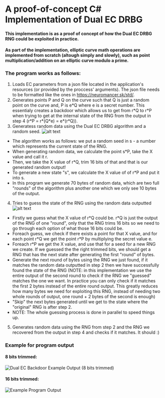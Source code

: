 # A proof-of-concept C# Implementation of Dual EC DRBG
#### This implementation is as a proof of concept of how the Dual EC DRBG RNG could be exploited in practice.
#### As part of the implementation, elliptic curve math operations are implemented from scratch (altough simply and slowly), such as point multiplication/addition on an elliptic curve modulo a prime.

### The program works as follows:
1) Loads EC parameters from a json file located in the application's resources (or provided by the proccess' arguments). The json file needs to be formatted like the ones in https://neuromancer.sk/std/.
2) Generates points P and Q on the curve such that Q is just a random point on the curve and, P is e\*Q where e is a secret number. This essentialy creates a backdoor which allows us to get from r\*Q to r\*P when trying to get at the internal state of the RNG from the output in step 4 (r\*P = r\*(Q\*e) = e\*(r\*Q)).
3) Generatess random data using the Dual EC DRBG algorithm and a random seed.
  ![alt text](https://i.imgur.com/ArrOz5d.png "RNG Algorithm Explanation (Hebrew)")
 
  * The algorithm works as follows: we put a random seed in s - a number which represents the current state of the RNG.
  * When generating random data, we calculate the point s\*P, take the X value and call it r.
  * Then, we take the X value of r\*Q, trim 16 bits of that and that is our generated random output!
  * To generate a new state "s", we calculate the X value of of r\*P and put it into s.
  * In this program we generate 70 bytes of random data, which are two full "rounds" of the algorithm plus another one which we only see 10 bytes of the output.
  
4) Tries to guess the state of the RNG using the random data outputted
  ![alt text](https://i.imgur.com/jHqlEw6.png "RNG Algorithm Backdoor Explanation (Hebrew)")
  * Firstly we guess what the X value of r\*Q could be. r\*Q is just the output of the RNG of one "round", only that the RNG trims 16 bits so we need to go through each option of what those 16 bits could be.
  * Foreach guess, we check if there exists a point for that X value, and for each point r\*Q we get the point r\*P by multiplying the secret value e.
  * Foreach r\*P we get the X value, and use that for a seed for a new RNG we create. If we guessed the the right trimmed bits, we should get a RNG that
has the next state after generating the first "round" of bytes.
  * Generate the next round of bytes using the RNG we just found, if it matches the random data outputted in step 2 then we have successfully found the state of the RNG
  (NOTE: in this implementation we use the entire output of the second round to check if the RNG we "guessed" matches the one we want. In practice you can only check if it matches the first 2 bytes instead of the entire round output. This greatly reduces how many bytes we need for exploiting this RNG, instead of needing two whole rounds of output, one round + 2 bytes of the second is enough)
  * "Skip" the next bytes generated until we get to the state where the "original" RNG is after step 2.
  * NOTE: The whole guessing process is done in parallel to speed things up.
5) Generates random data using the RNG from step 2 and the RNG we recovered from the output in step 4 and checks if it matches. It should :)



### **Example for program output**

#### 8 bits trimmed:
![Dual EC Backdoor Example Output (8 bits trimmed)](https://user-images.githubusercontent.com/21063634/194746924-bbaa9e99-0e13-4b84-a061-17ddaf7b2d34.png)

#### 16 bits trimmed:

![Example Program Output](https://user-images.githubusercontent.com/21063634/194729075-cf3efb06-6bee-4e0a-af98-fc6fab1b95a7.png)
